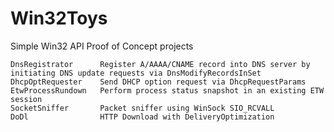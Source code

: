 # Win32Toys

Simple Win32 API Proof of Concept projects

``` PlainText
DnsRegistrator      Register A/AAAA/CNAME record into DNS server by initiating DNS update requests via DnsModifyRecordsInSet
DhcpOptRequester    Send DHCP option request via DhcpRequestParams
EtwProcessRundown   Perform process status snapshot in an existing ETW session
SocketSniffer       Packet sniffer using WinSock SIO_RCVALL
DoDl                HTTP Download with DeliveryOptimization
```